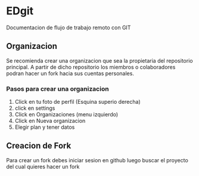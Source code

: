 # EDgit
Documentacion de flujo de trabajo remoto con GIT

## Organizacion

Se recomienda crear una organizacion que sea la propietaria del repositorio principal. A partir de dicho repositorio los miembros o colaboradores podran hacer un fork hacia sus cuentas personales.

### Pasos para crear una organizacion

1. Click en tu foto de perfil (Esquina superio derecha)
2. click en settings
3. Click en Organizaciones (menu izquierdo)
4. Click en Nueva organizacion
5. Elegir plan y tener datos

## Creacion de Fork

Para crear un fork debes iniciar sesion en github luego buscar el proyecto del cual quieres hacer un fork